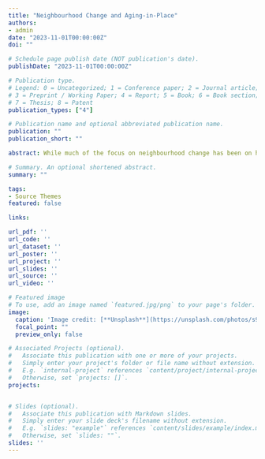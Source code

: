 ```yaml
---
title: "Neighbourhood Change and Aging-in-Place"
authors:
- admin
date: "2023-11-01T00:00:00Z"
doi: ""

# Schedule page publish date (NOT publication's date).
publishDate: "2023-11-01T00:00:00Z"

# Publication type.
# Legend: 0 = Uncategorized; 1 = Conference paper; 2 = Journal article;
# 3 = Preprint / Working Paper; 4 = Report; 5 = Book; 6 = Book section;
# 7 = Thesis; 8 = Patent
publication_types: ["4"]

# Publication name and optional abbreviated publication name.
publication: ""
publication_short: ""

abstract: While much of the focus on neighbourhood change has been on household sorting and endogenous amenities, little attention has been paid to another factor driving neighbourhood change - aging-in-place. While many households sort into neighbourhoods based on preferences at a given point in their lives, many households continue to live in the same place for many years. Although neighbourhood change will be minimal if the age distribution remains consistent over time, there are reasons to believe the distribution will change. In this paper, I first provide estimates of the change in the age distribution across neighbourhoods over time. Then, establishing that there are important dynamics in terms of the age distribution, I build a model that seeks to quantify the key factors that drive changes to the age distribution and the effects these changes have on welfare across ages and income levels. This mechanism of neighbourhood change has important implications for policy because public investments in infrastructure and schools are often tailored to a neighbourhood's character at a given point in time. However, if people live in the same neighbourhood over their entire life cycle, these investments may be poorly directed.

# Summary. An optional shortened abstract.
summary: ""

tags:
- Source Themes
featured: false

links:

url_pdf: ''
url_code: ''
url_dataset: ''
url_poster: ''
url_project: ''
url_slides: ''
url_source: ''
url_video: ''

# Featured image
# To use, add an image named `featured.jpg/png` to your page's folder. 
image:
  caption: 'Image credit: [**Unsplash**](https://unsplash.com/photos/s9CC2SKySJM)'
  focal_point: ""
  preview_only: false

# Associated Projects (optional).
#   Associate this publication with one or more of your projects.
#   Simply enter your project's folder or file name without extension.
#   E.g. `internal-project` references `content/project/internal-project/index.md`.
#   Otherwise, set `projects: []`.
projects:


# Slides (optional).
#   Associate this publication with Markdown slides.
#   Simply enter your slide deck's filename without extension.
#   E.g. `slides: "example"` references `content/slides/example/index.md`.
#   Otherwise, set `slides: ""`.
slides: ''
---
```


